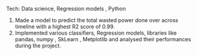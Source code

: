 Tech: Data science, Regression models , Python
1) Made a model to predict the total wasted power done over across timeline with a highest R2 score of 0.99.
2) Implemented various classifiers, Regression models, libraries like pandas, numpy , SkLearn , Metplotlib and analysed their
performances during the project.
